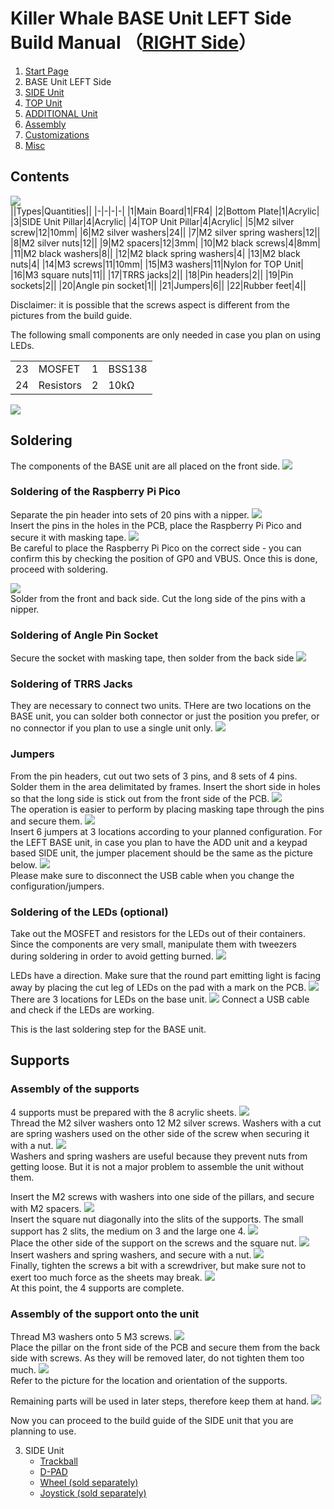 # Killer Whale BASE Unit LEFT Side Build Manual （[RIGHT Side](../rightside/2_BASE.md)）

1. [Start Page](../README_EN.md)
2. BASE Unit LEFT Side
3. [SIDE Unit](../leftside/3_SIDE_TRACKBALL.md)
4. [TOP Unit](../leftside/4_TOP.md)
5. [ADDITIONAL Unit](../leftside/5_ADD.md)
6. [Assembly](../leftside/6_ASSEMBLE.md)
7. [Customizations](../leftside/7_CUSTOM.md)
8. [Misc](../leftside/8_MISC.md)

## Contents
![](../img/base/IMG_4724.jpg)      
||Types|Quantities||
|-|-|-|-|
|1|Main Board|1|FR4|
|2|Bottom Plate|1|Acrylic|
|3|SIDE Unit Pillar|4|Acrylic|
|4|TOP Unit Pillar|4|Acrylic|
|5|M2 silver screw|12|10mm|
|6|M2 silver washers|24||
|7|M2 silver spring washers|12||
|8|M2 silver nuts|12||
|9|M2 spacers|12|3mm|
|10|M2 black screws|4|8mm|
|11|M2 black washers|8||
|12|M2 black spring washers|4|
|13|M2 black nuts|4|
|14|M3 screws|11|10mm|
|15|M3 washers|11|Nylon for TOP Unit|
|16|M3 square nuts|11||
|17|TRRS jacks|2||
|18|Pin headers|2||
|19|Pin sockets|2||
|20|Angle pin socket|1||
|21|Jumpers|6||
|22|Rubber feet|4||


Disclaimer: it is possible that the screws aspect is different from the pictures from the build guide.

The following small components are only needed in case you plan on using LEDs.
<table>
    <tr>
      <td>23</td>
      <td>MOSFET</td>
      <td>1</td>
      <td>BSS138</td>
    </tr>
    <tr>
      <td>24</td>
      <td>Resistors</td>
      <td>2</td>
      <td>10kΩ</td>
    </tr>
 </table>

![](../img/base/IMG_7080.jpg)    

 
## Soldering
The components of the BASE unit are all placed on the front side.
![](../img/base/IMG_4734.jpg)    

### Soldering of the Raspberry Pi Pico
Separate the pin header into sets of 20 pins with a nipper. 
![](../img/base/IMG_6022.jpg)    
Insert the pins in the holes in the PCB, place the Raspberry Pi Pico and secure it with masking tape.
![](../img/base/IMG_4758.jpg)    
Be careful to place the Raspberry Pi Pico on the correct side - you can confirm this by checking the position of GP0 and VBUS. Once this is done, proceed with soldering.

![](../img/base/IMG_4766.jpg)    
Solder from the front and back side. Cut the long side of the pins with a nipper.

### Soldering of Angle Pin Socket
Secure the socket with masking tape, then solder from the back side 
![](../img/base/IMG_4769.jpg)    

### Soldering of TRRS Jacks
They are necessary to connect two units.
THere are two locations on the BASE unit, you can solder both connector or just the position you prefer, or no connector if you plan to use a single unit only.
![ ](../img/base/IMG_4775.jpg)    

### Jumpers
From the pin headers, cut out two sets of 3 pins, and 8 sets of 4 pins. Solder them in the area delimitated by frames. Insert the short side in holes so that the long side is stick out from the front side of the PCB.
![](../img/base/IMG_4797.jpg)    
The operation is easier to perform by placing masking tape through the pins and secure them.
![](../img/base/IMG_4782.jpg)    
Insert 6 jumpers at 3 locations according to your planned configuration.
For the LEFT BASE unit, in case you plan to have the ADD unit and a keypad based SIDE unit, the jumper placement should be the same as the picture below.
![](../img/base/IMG_6151.jpg)    
Please make sure to disconnect the USB cable when you change the configuration/jumpers.

### Soldering of the LEDs (optional)
Take out the MOSFET and resistors for the LEDs out of their containers. Since the components are very small, manipulate them with tweezers during soldering in order to avoid getting burned.
![](../img/base/IMG_4817.jpg)     

LEDs have a direction. Make sure that the round part emitting light is facing away by placing the cut leg of LEDs on the pad with a mark on the PCB.
![](../img/led.jpg)       
There are 3 locations for LEDs on the base unit.
![](../img/base/IMG_4840.jpg) 
Connect a USB cable and check if the LEDs are working.

This is the last soldering step for the BASE unit.

## Supports
### Assembly of the supports
4 supports must be prepared with the 8 acrylic sheets.
![](../img/base/IMG_4845.jpg)    
Thread the M2 silver washers onto 12 M2 silver screws. Washers with a cut are spring washers used on the other side of the screw when securing it with a nut.
![](../img/base/IMG_4848.jpg)    
Washers and spring washers are useful because they prevent nuts from getting loose. But it is not a major problem to assemble the unit without them.

Insert the M2 screws with washers into one side of the pillars, and secure with M2 spacers.
![](../img/base/IMG_4856.jpg)    
Insert the square nut diagonally into the slits of the supports. The small support has 2 slits, the medium on 3 and the large one 4. 
![](../img/base/IMG_4861.jpg)    
Place the other side of the support on the screws and the square nut.
![](../img/base/IMG_4862.jpg)    
Insert washers and spring washers, and secure with a nut.
![](../img/base/IMG_4864.jpg)    
Finally, tighten the screws a bit with a screwdriver, but make sure not to exert too much force as the sheets may break.
![](../img/base/IMG_4874.jpg)    
At this point, the 4 supports are complete.

### Assembly of the support onto the unit
Thread M3 washers onto 5 M3 screws.
![](../img/base/IMG_4879.jpg)    
Place the pillar on the front side of the PCB and secure them from the back side with screws. As they will be removed later, do not tighten them too much.
![](../img/base/IMG_4898.jpg)    
Refer to the picture for the location and orientation of the supports.

Remaining parts will be used in later steps, therefore keep them at hand.
![](../img/base/IMG_4910.jpg)    

Now you can proceed to the build guide of the SIDE unit that you are planning to use.

3. SIDE Unit
   - [Trackball](../leftside/3_SIDE_TRACKBALL.md)
   - [D-PAD](../leftside/3_SIDE_DPAD.md)
   - [Wheel (sold separately)](../leftside/3_SIDE_WHEEL.md)
   - [Joystick (sold separately)](../leftside/3_SIDE_JOYSTICK.md)

